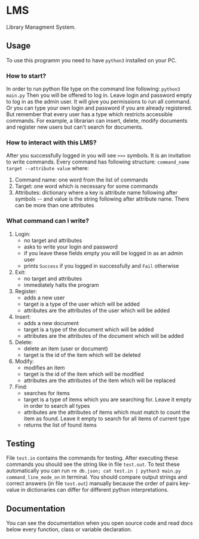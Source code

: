# LMS
Library Managment System. 

## Usage
To use this programm you need to have ```python3``` installed on your PC.
### How to start?
In order to run python file type on the command line following: ```python3 main.py```  Then you will be offered to log in. Leave login and password empty to log in as the admin user. It will give you permissions to run all command. Or you can type your own login and password if you are already registered. But remember that every user has a type which restricts accessible commands. For example, a librarian can insert, delete, modify documents and register new users but can't search for documents. 
### How to interact with this LMS?
After you successfully logged in you will see ```>>>``` symbols. It is an invitation to write commands. Every command has following structure: ```command_name target --attribute value``` where:
1. Command name: one word from the list of commands 
2. Target: one word which is necessary for some commands 
3. Attributes: dictionary where a key is attribute name following after symbols -- and value is the string following after attribute name. There can be more than one attributes 
### What command can I write?
1. Login:
    - no target and attributes
    - asks to write your login and password
    - if you leave these fields empty you will be logged in as an admin user
    - prints ```Success``` if you logged in successfully and ```Fail``` otherwise
2. Exit: 
    - no target and attributes
    - immediately halts the program
3. Register:
    - adds a new user
    - target is a type of the user which will be added
    - attributes are the attributes of the user which will be added
4. Insert:
    - adds a new document
    - target is a type of the document which will be added
    - attributes are the attributes of the document which will be added
5. Delete:
    - delete an item (user or document)
    - target is the id of the item which will be deleted
6. Modify:
    - modifies an item
    - target is the id of the item which will be modified
    - attributes are the attributes of the item which will be replaced
7. Find:
    - searches for items
    - target is a type of items which you are searching for. Leave it empty in order to search all types
    - attributes are the attributes of items which must match to count the item as found. Leave it empty to search for all items of current type
    - returns the list of found items

## Testing
File ```test.in``` contains the commands for testing. After executing these commands you should see the string like in file ```test.out```. To test these automatically you can run ```rm db.json; cat test.in | python3 main.py command_line_mode_on``` in terminal. You should compare output strings and correct answers (in file ```test.out```) manually because the order of pairs key-value in dictionaries can differ for different python interpretations. 

## Documentation
You can see the documentation when you open source code and read docs below every function, class or variable declaration. 
